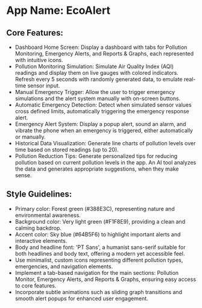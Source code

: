 # **App Name**: EcoAlert

## Core Features:

- Dashboard Home Screen: Display a dashboard with tabs for Pollution Monitoring, Emergency Alerts, and Reports & Graphs, each represented with intuitive icons.
- Pollution Monitoring Simulation: Simulate Air Quality Index (AQI) readings and display them on live gauges with colored indicators. Refresh every 5 seconds with randomly generated data, to emulate real-time sensor input.
- Manual Emergency Trigger: Allow the user to trigger emergency simulations and the alert system manually with on-screen buttons.
- Automatic Emergency Detection: Detect when simulated sensor values cross defined limits, automatically triggering the emergency response alert.
- Emergency Alert System: Display a popup alert, sound an alarm, and vibrate the phone when an emergency is triggered, either automatically or manually.
- Historical Data Visualization: Generate line charts of pollution levels over time based on stored readings (up to 20).
- Pollution Reduction Tips: Generate personalized tips for reducing pollution based on current pollution levels in the app. An AI tool analyzes the data and generates appropriate suggestions, when they make sense.

## Style Guidelines:

- Primary color: Forest green (#388E3C), representing nature and environmental awareness.
- Background color: Very light green (#F1F8E9), providing a clean and calming backdrop.
- Accent color: Sky blue (#64B5F6) to highlight important alerts and interactive elements.
- Body and headline font: 'PT Sans', a humanist sans-serif suitable for both headlines and body text, offering a modern yet accessible feel.
- Use minimalist, custom icons representing different pollution types, emergencies, and navigation elements.
- Implement a tab-based navigation for the main sections: Pollution Monitor, Emergency Alerts, and Reports & Graphs, ensuring easy access to core features.
- Incorporate subtle animations such as sliding graph transitions and smooth alert popups for enhanced user engagement.